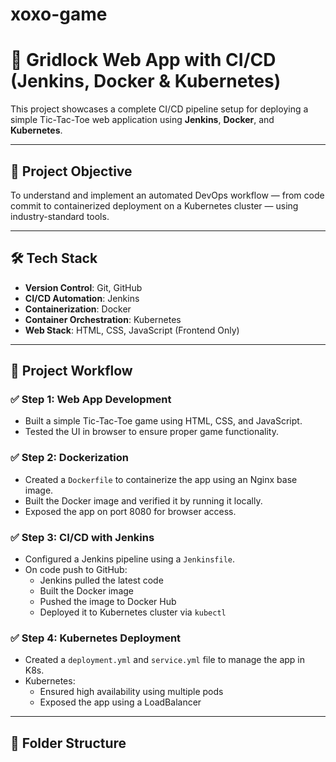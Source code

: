 # xoxo-game

# 🧩 Gridlock Web App with CI/CD (Jenkins, Docker & Kubernetes)

This project showcases a complete CI/CD pipeline setup for deploying a simple Tic-Tac-Toe web application using **Jenkins**, **Docker**, and **Kubernetes**.

---

## 📌 Project Objective

To understand and implement an automated DevOps workflow — from code commit to containerized deployment on a Kubernetes cluster — using industry-standard tools.

---

## 🛠️ Tech Stack

- **Version Control**: Git, GitHub  
- **CI/CD Automation**: Jenkins  
- **Containerization**: Docker  
- **Container Orchestration**: Kubernetes  
- **Web Stack**: HTML, CSS, JavaScript (Frontend Only)

---

## 🚀 Project Workflow

### ✅ Step 1: Web App Development

- Built a simple Tic-Tac-Toe game using HTML, CSS, and JavaScript.
- Tested the UI in browser to ensure proper game functionality.

### ✅ Step 2: Dockerization

- Created a `Dockerfile` to containerize the app using an Nginx base image.
- Built the Docker image and verified it by running it locally.
- Exposed the app on port 8080 for browser access.

### ✅ Step 3: CI/CD with Jenkins

- Configured a Jenkins pipeline using a `Jenkinsfile`.
- On code push to GitHub:
  - Jenkins pulled the latest code
  - Built the Docker image
  - Pushed the image to Docker Hub
  - Deployed it to Kubernetes cluster via `kubectl`

### ✅ Step 4: Kubernetes Deployment

- Created a `deployment.yml` and `service.yml` file to manage the app in K8s.
- Kubernetes:
  - Ensured high availability using multiple pods
  - Exposed the app using a LoadBalancer

---

## 📂 Folder Structure

